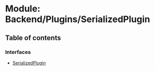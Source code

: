 # Module: Backend/Plugins/SerializedPlugin

## Table of contents

### Interfaces

- [SerializedPlugin](../interfaces/Backend_Plugins_SerializedPlugin.SerializedPlugin.md)
